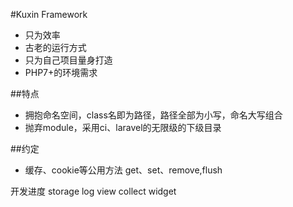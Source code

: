 #Kuxin Framework

- 只为效率
- 古老的运行方式
- 只为自己项目量身打造
- PHP7+的环境需求

##特点
- 拥抱命名空间，class名即为路径，路径全部为小写，命名大写组合
- 抛弃module，采用ci、laravel的无限级的下级目录



##约定
- 缓存、cookie等公用方法 get、set、remove,flush


开发进度
storage
log
view
collect
widget